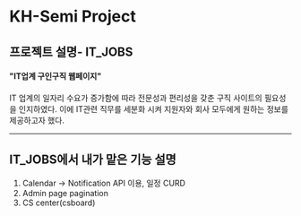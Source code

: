 # KH-Semi Project
## 프로젝트 설명- IT_JOBS
#### "IT업계 구인구직 웹페이지" 
IT 업계의 일자리 수요가 증가함에 따라 전문성과 편리성을 갖춘 구직 사이트의 필요성을 인지하였다. 이에 IT관련 직무를 세분화 시켜 지원자와 회사 모두에게 원하는 정보를 제공하고자 했다. 

--------------------------
## IT_JOBS에서 내가 맡은 기능 설명
1. Calendar -> Notification API 이용, 일정 CURD
2. Admin page pagination
3. CS center(csboard)
   